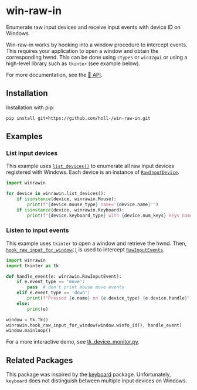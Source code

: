 
win-raw-in
========

Enumerate raw input devices and receive input events with device ID on Windows.

Win-raw-in works by hooking into a window procedure to intercept events.
This requires your application to open a window and obtain the corresponding hwnd.
This can be done using `ctypes` or `win32gui` or using a high-level library such as `tkinter` (see example below).

For more documentation, see the [🔗 API](https://holl-.github.io/win-raw-in/winrawin/).

## Installation

Installation with pip:

```bash
pip install git+https://github.com/holl-/win-raw-in.git
```

## Examples

### List input devices

This example uses [`list_devices()`](https://holl-.github.io/win-raw-in/winrawin/#winrawin.list_devices) to enumerate all raw input devices registered with Windows.
Each device is an instance of [`RawInputDevice`](https://holl-.github.io/win-raw-in/winrawin/#winrawin.RawInputDevice).

```python
import winrawin

for device in winrawin.list_devices():
    if isinstance(device, winrawin.Mouse):
        print(f"{device.mouse_type} name='{device.name}'")
    if isinstance(device, winrawin.Keyboard):
        print(f"{device.keyboard_type} with {device.num_keys} keys name='{device.name}'")
```

### Listen to input events

This example uses `tkinter` to open a window and retrieve the hwnd.
Then, [`hook_raw_input_for_window()`](https://holl-.github.io/win-raw-in/winrawin/#winrawin.hook_raw_input_for_window) is used to intercept [`RawInputEvents`](https://holl-.github.io/win-raw-in/winrawin/#winrawin.RawInputEvent).

```python
import winrawin
import tkinter as tk

def handle_event(e: winrawin.RawInputEvent):
    if e.event_type == 'move':
        pass  # don't print mouse move events
    elif e.event_type == 'down':
        print(f"Pressed {e.name} on {e.device_type} {e.device.handle}")
    else:
        print(e)

window = tk.Tk()
winrawin.hook_raw_input_for_window(window.winfo_id(), handle_event)
window.mainloop()
```

For a more interactive demo, see [tk_device_monitor.py](examples/tk_device_monitor.py).


## Related Packages

This package was inspired by the [keyboard](https://github.com/boppreh/keyboard/tree/windows-device-id) package.
Unfortunately, `keyboard` does not distinguish between multiple input devices on Windows.
